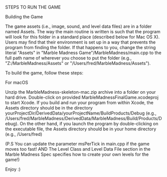 STEPS TO RUN THE GAME

Building the Game

The game assets (i.e., image, sound, and level data files) are in a folder named Assets.
The way the main routine is written is such that the program will look for this folder in a
standard place (described below for Mac OS X). Users may find
that their environment is set up in a way that prevents the program from finding the
folder. If that happens to you, change the string literal "Assets" in "Marble Madness Game"/MarbleMadness/main.cpp to the full
path name of wherever you choose to put the folder (e.g., "Z:/MarbleMadness/Assets"
or "/Users/fred/MarbleMadness/Assets").

To build the game, follow these steps:

For macOS

Unzip the MarbleMadness-skeleton-mac.zip archive into a folder on your hard drive.
Double-click on provided MarbleMadnessFinalGame.xcodeproj to start Xcode.
If you build and run your program from within Xcode, the Assets directory should be in
the directory yourProjectDir/DerivedData/yourProjectName/BuildProducts/Debug (e.g.,
/Users/fred/MarbleMadness/DerivedData/MarbleMadness/Build/Products/Debug). On
the other hand, if you launch the program by double-clicking on the executable file, the
Assets directory should be in your home directory (e.g., /Users/fred)


(P.S You can update the parameter msPerTick in main.cpp if the game moves too fast!
AND The Level Class and Level Data File section in the Marble Madness Spec specifies how to create your own levels for the game!)


Enjoy :)
